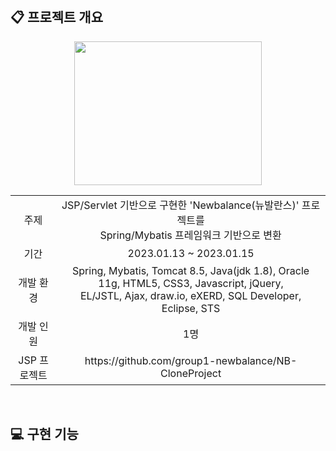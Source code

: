 <br>

## :clipboard: 프로젝트 개요

<p align="center"><img src="https://user-images.githubusercontent.com/85548480/217303881-d0f120c6-9e0d-425c-8e77-a1fa1ba816ad.png" width="300" height="230"></p>

<table>
<tr align="center">
<td>주제</td>
<td>JSP/Servlet 기반으로 구현한 'Newbalance(뉴발란스)' 프로젝트를<br>Spring/Mybatis 프레임워크 기반으로 변환</td>
</tr>
<tr align="center">
<td>기간</td>
<td>2023.01.13 ~ 2023.01.15</td>
</tr>
<tr align="center">
<td>개발 환경</td>
<td>Spring, Mybatis, Tomcat 8.5, Java(jdk 1.8), Oracle 11g, HTML5, CSS3, Javascript, jQuery, <br>EL/JSTL, Ajax, draw.io, eXERD, SQL Developer, Eclipse, STS</td>
</tr>
<tr align="center">
<td>개발 인원</td>
<td>1명</td>
</tr>
<tr align="center">
<td>JSP 프로젝트</td>
<td>https://github.com/group1-newbalance/NB-CloneProject</td>
</tr>
</table>


<br>

## :computer: 구현 기능

